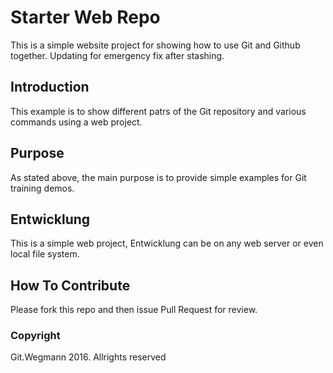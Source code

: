 # Starter Web Repo

This is a simple website project for showing how to use Git and Github together.
Updating for emergency fix after stashing.<feature branch too.>

## Introduction

This example is to show different patrs of the Git repository and various commands using a web project.

## Purpose

As stated above, the main purpose is to provide simple examples for Git training demos.

## Entwicklung

This is a simple web project, Entwicklung can be on any web server or even local file system.

## How To Contribute

Please fork this repo and then issue Pull Request for review.

### Copyright

Git.Wegmann 2016. Allrights reserved